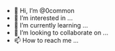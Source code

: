 - 👋 Hi, I’m @0common
- 👀 I’m interested in ...
- 🌱 I’m currently learning ...
- 💞️ I’m looking to collaborate on ...
- 📫 How to reach me ...

<!---
0common/0common is a ✨ special ✨ repository because its `README.md` (this file) appears on your GitHub profile.
You can click the Preview link to take a look at your changes.
--->
